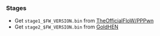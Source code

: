 ### Stages
- Get `stage1_$FW_VERSION.bin` from [TheOfficialFloW/PPPwn](https://github.com/TheOfficialFloW/PPPwn)
- Get `stage2_$FW_VERSION.bin` from [GoldHEN](https://github.com/GoldHEN/GoldHEN)
